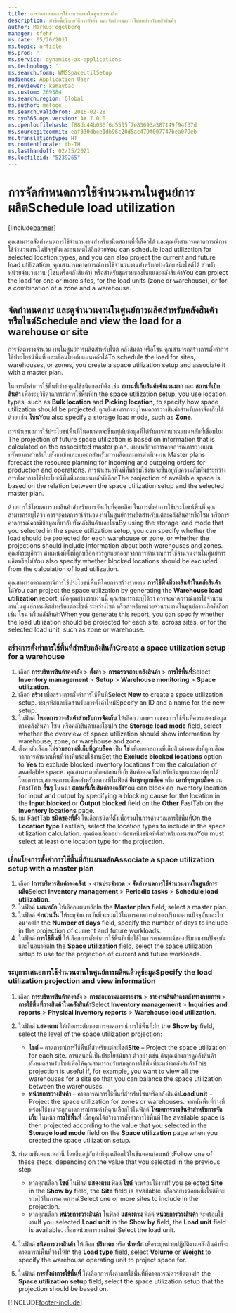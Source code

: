 ```yaml
---
title: การจัดกำหนดการใช้จำนวนงานในศูนย์การผลิต
description: หัวข้อนี้อธิบายวิธีการตั้งค่า และจัดกำหนดการโหลดสำหรับคลังสินค้า
author: MarkusFogelberg
manager: tfehr
ms.date: 05/26/2017
ms.topic: article
ms.prod: ''
ms.service: dynamics-ax-applications
ms.technology: ''
ms.search.form: WMSSpaceUtilSetup
audience: Application User
ms.reviewer: kamaybac
ms.custom: 269384
ms.search.region: Global
ms.author: mafoge
ms.search.validFrom: 2016-02-28
ms.dyn365.ops.version: AX 7.0.0
ms.openlocfilehash: f88dc44b036f6d5535f7e83693a387149f94f37d
ms.sourcegitcommit: eaf330dbee1db96c20d5ac479f007747bea079eb
ms.translationtype: HT
ms.contentlocale: th-TH
ms.lasthandoff: 02/15/2021
ms.locfileid: "5239265"
---
```

# <a name="schedule-load-utilization"></a><span data-ttu-id="992f2-103">การจัดกำหนดการใช้จำนวนงานในศูนย์การผลิต</span><span class="sxs-lookup"><span data-stu-id="992f2-103">Schedule load utilization</span></span>

[!include[banner](../includes/banner.md)]

<span data-ttu-id="992f2-104">คุณสามารถจัดกำหนดการใช้จำนวนงานสำหรับชนิดสถานที่ที่เลือกได้ และคุณยังสามารถคาดการณ์การใช้จำนวนงานในปัจจุบันและอนาคตได้อีกด้วย</span><span class="sxs-lookup"><span data-stu-id="992f2-104">You can schedule load utilization for selected location types, and you can also project the current and future load utilization.</span></span> <span data-ttu-id="992f2-105">คุณสามารถคาดการณ์การใช้จำนวนงานสำหรับอย่างน้อยหนึ่งไซต์ได้ สำหรับหน่วยจำนวนงาน (โซนหรือคลังสินค้า) หรือสำหรับชุดรวมของโซนและคลังสินค้า</span><span class="sxs-lookup"><span data-stu-id="992f2-105">You can project the load for one or more sites, for the load units (zone or warehouse), or for a combination of a zone and a warehouse.</span></span>

## <a name="schedule-and-view-the-load-for-a-warehouse-or-site"></a><span data-ttu-id="992f2-106">จัดกำหนดการ และดูจำนวนงานในศูนย์การผลิตสำหรับคลังสินค้าหรือไซต์</span><span class="sxs-lookup"><span data-stu-id="992f2-106">Schedule and view the load for a warehouse or site</span></span>

<span data-ttu-id="992f2-107">การจัดตารางจำนวนงานในศูนย์การผลิตสำหรับไซต์ คลังสินค้า หรือโซน คุณสามารถสร้างการตั้งค่าการใช้ประโยชน์พื้นที่ และเชื่อมโยงกับแผนหลักได้</span><span class="sxs-lookup"><span data-stu-id="992f2-107">To schedule the load for sites, warehouses, or zones, you create a space utilization setup and associate it with a master plan.</span></span>

<span data-ttu-id="992f2-108">ในการตั้งค่าการใช้พื้นที่ว่าง คุณใช้ชนิดของที่ตั้ง เช่น **สถานที่เก็บสินค้าจำนวนมาก** และ **สถานที่เบิกสินค้า** เพื่อระบุวิธีคาดการณ์การใช้พื้นที่</span><span class="sxs-lookup"><span data-stu-id="992f2-108">In the space utilization setup, you use location types, such as **Bulk location** and **Picking location**, to specify how space utilization should be projected.</span></span> <span data-ttu-id="992f2-109">คุณยังสามารถระบุโหมดการวางสินค้าสำหรับการจัดเก็บได้ด้วย เช่น **โซน**</span><span class="sxs-lookup"><span data-stu-id="992f2-109">You also specify a storage load mode, such as **Zone**.</span></span>

<span data-ttu-id="992f2-110">การนำเสนอการใช้ประโยชน์พื้นที่ในอนาคตจะขึ้นอยู่กับข้อมูลที่ได้รับการคำนวณแผนหลักที่เชื่อมโยง </span><span class="sxs-lookup"><span data-stu-id="992f2-110">The projection of future space utilization is based on information that is calculated on the associated master plan.</span></span> <span data-ttu-id="992f2-111">แผนหลักจะการคาดการณ์การวางแผนทรัพยากรสำหรับใบสั่งขาเข้าและขาออกสำหรับการผลิตและการดำเนินงาน </span><span class="sxs-lookup"><span data-stu-id="992f2-111">Master plans forecast the resource planning for incoming and outgoing orders for production and operations.</span></span> <span data-ttu-id="992f2-112">การนำเสนอพื้นที่ที่พร้อมใช้งานจะขึ้นอยู่กับความสัมพันธ์ระหว่างการตั้งค่าการใช้ประโยชน์พื้นที่และแผนหลักที่เลือก</span><span class="sxs-lookup"><span data-stu-id="992f2-112">The projection of available space is based on the relation between the space utilization setup and the selected master plan.</span></span>

<span data-ttu-id="992f2-113">ด้วยการใช้โหมดการวางสินค้าสำหรับการจัดเก็บที่คุณเลือกในการตั้งค่าการใช้ประโยชน์พื้นที่ คุณสามารถระบุได้ว่า ควรจะคาดการณ์จำนวนงานในศูนย์การผลิตสำหรับแต่ละคลังสินค้าหรือโซน หรือการคาดการณ์ควรมีข้อมูลเกี่ยวกับทั้งคลังสินค้าและโซน</span><span class="sxs-lookup"><span data-stu-id="992f2-113">By using the storage load mode that you selected in the space utilization setup, you can specify whether the load should be projected for each warehouse or zone, or whether the projections should include information about both warehouses and zones.</span></span> <span data-ttu-id="992f2-114">คุณยังระบุอีกว่า ตำแหน่งที่ตั้งที่ถูกบล็อคควรถูกแยกออกจากการคำนวณการใช้จำนวนงานในศูนย์การผลิตหรือไม่</span><span class="sxs-lookup"><span data-stu-id="992f2-114">You also specify whether blocked locations should be excluded from the calculation of load utilization.</span></span>

<span data-ttu-id="992f2-115">คุณสามารถคาดการณ์การใช้ประโยชน์พื้นที่โดยการสร้างรายงาน **การใช้พื้นที่วางสินค้าในคลังสินค้า** ได้</span><span class="sxs-lookup"><span data-stu-id="992f2-115">You can project the space utilization by generating the **Warehouse load utilization** report.</span></span> <span data-ttu-id="992f2-116">เมื่อคุณสร้างรายงานนี้ คุณสามารถระบุได้ว่า ควรจะคาดการณ์การใช้จำนวนงานในศูนย์การผลิตสำหรับแต่ละไซต์ ระหว่างไซต์ หรือสำหรับหน่วยจำนวนงานในศูนย์การผลิตที่เลือก เช่น โซน หรือคลังสินค้า</span><span class="sxs-lookup"><span data-stu-id="992f2-116">When you generate this report, you can specify whether the load utilization should be projected for each site, across sites, or for the selected load unit, such as zone or warehouse.</span></span>

### <a name="create-a-space-utilization-setup-for-a-warehouse"></a><span data-ttu-id="992f2-117">สร้างการตั้งค่าการใช้พื้นที่สำหรับคลังสินค้า</span><span class="sxs-lookup"><span data-stu-id="992f2-117">Create a space utilization setup for a warehouse</span></span>

1. <span data-ttu-id="992f2-118">เลือก **การบริหารสินค้าคงคลัง** \> **ตั้งค่า** \> **การตรวจสอบคลังสินค้า** \> **การใช้พื้นที่**</span><span class="sxs-lookup"><span data-stu-id="992f2-118">Select **Inventory management** \> **Setup** \> **Warehouse monitoring** \> **Space utilization**.</span></span>
2. <span data-ttu-id="992f2-119">เลือก **สร้าง** เพื่อสร้างการตั้งค่าการใช้พื้นที่</span><span class="sxs-lookup"><span data-stu-id="992f2-119">Select **New** to create a space utilization setup.</span></span> <span data-ttu-id="992f2-120">ระบุรหัสและชื่อสำหรับการตั้งค่าใหม่</span><span class="sxs-lookup"><span data-stu-id="992f2-120">Specify an ID and a name for the new setup.</span></span>
3. <span data-ttu-id="992f2-121">ในฟิลด์ **โหมดการวางสินค้าสำหรับการจัดเก็บ** ให้เลือกว่าภาพรวมของการใช้พื้นที่ควรแสดงข้อมูลตามคลังสินค้า โซน หรือคลังสินค้าและโซน</span><span class="sxs-lookup"><span data-stu-id="992f2-121">In the **Storage load mode** field, select whether the overview of space utilization should show information by warehouse, zone, or warehouse and zone.</span></span>
4. <span data-ttu-id="992f2-122">ตั้งค่าตัวเลือก **ไม่รวมสถานที่เก็บที่ถูกบล็อค** เป็น **ใช่** เพื่อแยกสถานที่เก็บสินค้าคงคลังที่ถูกบล็อคจากการคำนวณพื้นที่ว่างที่พร้อมใช้งาน</span><span class="sxs-lookup"><span data-stu-id="992f2-122">Set the **Exclude blocked locations** option to **Yes** to exclude blocked inventory locations from the calculation of available space.</span></span> <span data-ttu-id="992f2-123">คุณสามารถบล็อคสถานที่เก็บสินค้าคงคลังสำหรับอินพุทและเอาท์พุทได้ โดยการระบุสาเหตุการบล็อคสำหรับสถานที่ในฟิลด์ **อินพุทถูกบล็อค** หรือ **เอาท์พุทถูกบล็อค** บน FastTab **อื่นๆ** ในหน้า **สถานที่เก็บสินค้าคงคลัง**</span><span class="sxs-lookup"><span data-stu-id="992f2-123">You can block an inventory location for input and output by specifying a blocking cause for the location in the **Input blocked** or **Output blocked** field on the **Other** FastTab on the **Inventory locations** page.</span></span>
5. <span data-ttu-id="992f2-124">บน FastTab **ชนิดของที่ตั้ง** ให้เลือกชนิดที่ตั้งเพื่อรวมในการคำนวณการใช้พื้นที่</span><span class="sxs-lookup"><span data-stu-id="992f2-124">On the **Location type** FastTab, select the location types to include in the space utilization calculation.</span></span> <span data-ttu-id="992f2-125">คุณต้องเลือกอย่างน้อยหนึ่งชนิดที่ตั้งสำหรับการเสนอ</span><span class="sxs-lookup"><span data-stu-id="992f2-125">You must select at least one location type for the projection.</span></span>

### <a name="associate-a-space-utilization-setup-with-a-master-plan"></a><span data-ttu-id="992f2-126">เชื่อมโยงการตั้งค่าการใช้พื้นที่กับแผนหลัก</span><span class="sxs-lookup"><span data-stu-id="992f2-126">Associate a space utilization setup with a master plan</span></span>

1. <span data-ttu-id="992f2-127">เลือก **Iการบริหารสินค้าคงคลังt** \> **งานประจำงวด** \> **จัดกำหนดการใช้จำนวนงานในศูนย์การผลิต**</span><span class="sxs-lookup"><span data-stu-id="992f2-127">Select **Inventory management** \> **Periodic tasks** \> **Schedule load utilization**.</span></span>
2. <span data-ttu-id="992f2-128">ในฟิลด์ **แผนหลัก** ให้เลือกแผนหลัก</span><span class="sxs-lookup"><span data-stu-id="992f2-128">In the **Master plan** field, select a master plan.</span></span>
3. <span data-ttu-id="992f2-129">ในฟิลด์ **จำนวนวัน** ให้ระบุจำนวนวันที่จะรวมไว้ในการคาดการณ์ของปริมาณงานปัจจุบันและในอนาคต</span><span class="sxs-lookup"><span data-stu-id="992f2-129">In the **Number of days** field, specify the number of days to include in the projection of current and future workloads.</span></span>
4. <span data-ttu-id="992f2-130">ในฟิลด์ **การใช้พื้นที่** ให้เลือกการตั้งค่าการใช้พื้นที่เพื่อใช้ในการคาดการณ์ของปริมาณงานปัจจุบันและในอนาคต</span><span class="sxs-lookup"><span data-stu-id="992f2-130">In the **Space utilization** field, select the space utilization setup to use for the projection of current and future workloads.</span></span>

### <a name="specify-the-load-utilization-projection-and-view-information"></a><span data-ttu-id="992f2-131">ระบุการเสนอการใช้จำนวนงานในศูนย์การผลิตแล้วดูข้อมูล</span><span class="sxs-lookup"><span data-stu-id="992f2-131">Specify the load utilization projection and view information</span></span>

1. <span data-ttu-id="992f2-132">เลือก **การบริหารสินค้าคงคลัง** \> **การสอบถามและรายงาน** \> **รายงานสินค้าคงคลังทางกายภาพ** \> **การใช้พื้นที่วางสินค้าในคลังสินค้า**</span><span class="sxs-lookup"><span data-stu-id="992f2-132">Select **Inventory management** \> **Inquiries and reports** \> **Physical inventory reports** \> **Warehouse load utilization**.</span></span>
2. <span data-ttu-id="992f2-133">ในฟิลด์ **แสดงตาม** ให้เลือกระดับของการคาดการณ์การใช้พื้นที่:</span><span class="sxs-lookup"><span data-stu-id="992f2-133">In the **Show by** field, select the level of the space utilization projection:</span></span>

    - <span data-ttu-id="992f2-134">**ไซต์** – คาดการณ์การใช้พื้นที่สำหรับแต่ละไซต์</span><span class="sxs-lookup"><span data-stu-id="992f2-134">**Site** – Project the space utilization for each site.</span></span> <span data-ttu-id="992f2-135">การเสนอนี้เป็นประโยชน์มาก ตัวอย่างเช่น ถ้าคุณต้องการดูคลังสินค้าทั้งหมดสำหรับไซต์เพื่อให้คุณสามารถปรับสมดุลการใช้พื้นที่ระหว่างคลังสินค้า</span><span class="sxs-lookup"><span data-stu-id="992f2-135">This projection is useful if, for example, you want to view all the warehouses for a site so that you can balance the space utilization between the warehouses.</span></span>
    - <span data-ttu-id="992f2-136">**หน่วยการวางสินค้า** – คาดการณ์การใช้พื้นที่สำหรับโซนหรือคลังสินค้า</span><span class="sxs-lookup"><span data-stu-id="992f2-136">**Load unit** – Project the space utilization for zones or warehouses.</span></span> <span data-ttu-id="992f2-137">จากนั้นพื้นที่ว่างที่พร้อมใช้งานจะถูกคาดการณ์ตามค่าที่คุณเลือกไว้ในฟิลด์ **โหมดการวางสินค้าสำหรับการจัดเก็บ** ในหน้า **การใช้พื้นที่** เมื่อคุณได้สร้างการตั้งค่าการใช้พื้นที่</span><span class="sxs-lookup"><span data-stu-id="992f2-137">The available space is then projected according to the value that you selected in the **Storage load mode** field on the **Space utilization** page when you created the space utilization setup.</span></span>

3. <span data-ttu-id="992f2-138">ทำตามขั้นตอนเหล่านี้ โดยขึ้นอยู่กับค่าที่คุณเลือกไว้ในขั้นตอนก่อนหน้า:</span><span class="sxs-lookup"><span data-stu-id="992f2-138">Follow one of these steps, depending on the value that you selected in the previous step:</span></span>

    - <span data-ttu-id="992f2-139">หากคุณเลือก **ไซต์** ในฟิลด์ **แสดงตาม** ฟิลด์ **ไซต์** จะพร้อมใช้งาน</span><span class="sxs-lookup"><span data-stu-id="992f2-139">If you selected **Site** in the **Show by** field, the **Site** field is available.</span></span> <span data-ttu-id="992f2-140">เลือกอย่างน้อยหนึ่งไซต์ที่จะรวมไว้ในการคาดการณ์</span><span class="sxs-lookup"><span data-stu-id="992f2-140">Select one or more sites to include in the projection.</span></span>
    - <span data-ttu-id="992f2-141">หากคุณเลือก **หน่วยการวางสินค้า** ในฟิลด์ **แสดงตาม** ฟิลด์ **หน่วยการวางสินค้า** จะพร้อมใช้งาน</span><span class="sxs-lookup"><span data-stu-id="992f2-141">If you selected **Load unit** in the **Show by** field, the **Load unit** field is available.</span></span> <span data-ttu-id="992f2-142">เลือกหน่วยการวางสินค้า</span><span class="sxs-lookup"><span data-stu-id="992f2-142">Select the load unit.</span></span>

4. <span data-ttu-id="992f2-143">ในฟิลด์ **ชนิดการวางสินค้า** ให้เลือก **ปริมาตร** หรือ **น้ำหนัก** เพื่อระบุหน่วยปฏิบัติงานคลังสินค้าที่จะคาดการณ์พื้นที่ว่างให้</span><span class="sxs-lookup"><span data-stu-id="992f2-143">In the **Load type** field, select **Volume** or **Weight** to specify the warehouse operating unit to project space for.</span></span>
5. <span data-ttu-id="992f2-144">ในฟิลด์ **การตั้งค่าการใช้พื้นที่** ให้เลือกการตั้งค่าการใช้พื้นที่ที่คาดการณ์ควรยึดตาม</span><span class="sxs-lookup"><span data-stu-id="992f2-144">In the **Space utilization setup** field, select the space utilization setup that the projection should be based on.</span></span>


[!INCLUDE[footer-include](../../includes/footer-banner.md)]